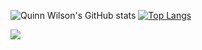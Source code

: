 
![Quinn Wilson's GitHub stats](https://github-readme-stats.vercel.app/api?username=lunky&show_icons=true&theme=radical&count_private=true)
[![Top Langs](https://github-readme-stats.vercel.app/api/top-langs/?username=lunky&langs_count=8&layout=compact&theme=radical)](https://github.com/anuraghazra/github-readme-stats)


<!--
**lunky/lunky** is a ✨ _special_ ✨ repository because its `README.md` (this file) appears on your GitHub profile.

Here are some ideas to get you started:

- 🔭 I’m currently working on ...
- 🌱 I’m currently learning ...
- 👯 I’m looking to collaborate on ...
- 🤔 I’m looking for help with ...
- 💬 Ask me about ...
- 📫 How to reach me: ...
- 😄 Pronouns: ...
- ⚡ Fun fact: ...
-->
![](https://raw.githubusercontent.com/lunky/github-stats/master/generated/overview.svg#gh-dark-mode-only)
